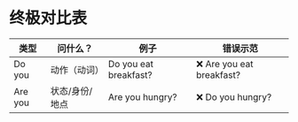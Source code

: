 # 终极对比表

| 类型    | 问什么？       | 例子                  | 错误示范                  |
| ------- | -------------- | --------------------- | ------------------------- |
| Do you  | 动作（动词）   | Do you eat breakfast? | ❌ Are you eat breakfast? |
| Are you | 状态/身份/地点 | Are you hungry?       | ❌ Do you hungry?         |
